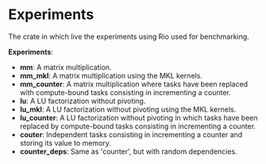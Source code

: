 # Experiments

The crate in which live the experiments using Rio used for benchmarking.

**Experiments**:

- **mm**: A matrix multiplication.
- **mm_mkl**: A matrix multiplication using the MKL kernels.
- **mm_counter**: A matrix multiplication where tasks have been replaced with
  compute-bound tasks consisting in incrementing a counter.
- **lu**: A LU factorization without pivoting.
- **lu_mkl**: A LU factorization without pivoting using the MKL kernels.
- **lu_counter**: A LU factorization without pivoting in which tasks have been replaced by compute-bound tasks consisting in incrementing a counter.
- **couter**: Independent tasks consisting in incrementing a counter and
  storing its value to memory.
- **counter_deps**: Same as 'counter', but with random dependencies.

